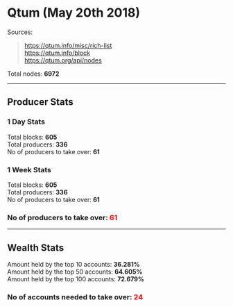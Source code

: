 # Qtum (May 20th 2018)
Sources:<br/>
> https://qtum.info/misc/rich-list<br/>
> https://qtum.info/block<br/>
> https://qtum.org/api/nodes<br/>

Total nodes: **6972**<br/>

---
## Producer Stats
### 1 Day Stats
Total blocks: **605**<br/>
Total producers: **336**<br/>
No of producers to take over: **61**<br/>

### 1 Week Stats
Total blocks: **605**<br/>
Total producers: **336**<br/>
No of producers to take over: **61**<br/>

### **No of producers to take over: <span style="color:red">61</span>**

---
## Wealth Stats
Amount held by the top 10 accounts: **36.281%**<br/>
Amount held by the top 50 accounts: **64.605%**<br/>
Amount held by the top 100 accounts: **72.679%**<br/>
### **No of accounts needed to take over: <span style="color:red">24</span>**

